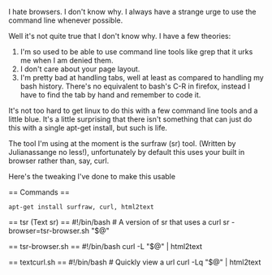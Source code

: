 I hate browsers. I don't know why. I always have a strange urge to use the command line whenever possible.

Well it's not quite true that I don't know why. I have a few theories:

1. I'm so used to be able to use command line tools like grep that it urks me when I am denied them.
1. I don't care about your page layout.
1. I'm pretty bad at handling tabs, well at least as compared to handling my bash history. There's no equivalent to bash's C-R in firefox, instead I have to find the tab by hand and remember to code it.

It's not too hard to get linux to do this with a few command line tools and a little blue. It's a little surprising that there isn't
something that can just do this with a single apt-get install, but such is life.

The tool I'm using at the moment is the surfraw (sr) tool. (Written by Julianassange no less!), unfortunately by default this uses your built in browser rather than, say, curl.

Here's the tweaking I've done to make this usable

== Commands ==

    apt-get install surfraw, curl, html2text

== tsr (Text sr) ==
    #!/bin/bash
    # A version of sr that uses a curl
    sr -browser=tsr-browser.sh "$@"

== tsr-browser.sh ==
    #!/bin/bash
    curl -L "$@" | html2text

== textcurl.sh ==
    #!/bin/bash
    # Quickly view a url
    curl -Lq "$@" | html2text
